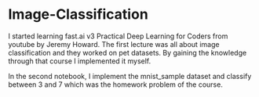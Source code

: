 # Image-Classification

I started learning fast.ai v3 Practical Deep Learning for Coders from youtube by Jeremy Howard. The first lecture was all about image classification and they worked on pet datasets. By gaining the knowledge through that course I implemented it myself.

In the second notebook, I implement the mnist_sample dataset and classify between 3 and 7 which was the homework problem of the course. 
